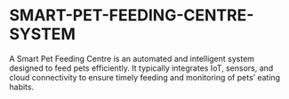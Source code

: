 # SMART-PET-FEEDING-CENTRE-SYSTEM
A Smart Pet Feeding Centre is an automated and intelligent system designed to feed pets efficiently. It typically integrates IoT, sensors, and cloud connectivity to ensure timely feeding and monitoring of pets’ eating habits. 

